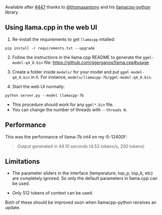 Available after [#447](https://github.com/oobabooga/text-generation-webui/pull/447) thanks to [@thomasantony](https://github.com/thomasantony) and his [llamacpp-python](https://github.com/thomasantony/llamacpp-python) library.

## Using llama.cpp in the web UI

1. Re-install the requirements to get `llamacpp` intalled:

```
pip install -r requirements.txt --upgrade
```

2. Follow the instructions in the llama.cpp README to generate the `ggml-model-q4_0.bin` file: https://github.com/ggerganov/llama.cpp#usage

3. Create a folder inside `models/` for your model and put `ggml-model-q4_0.bin` in it. For instance, `models/llamacpp-7b/ggml-model-q4_0.bin`.

4. Start the web UI normally:

```
python server.py --model llamacpp-7b
```

* This procedure should work for any `ggml*.bin` file.
* You can change the number of threads with `--threads N`.

## Performance

This was the performance of llama-7b int4 on my i5-12400F:

> Output generated in 44.10 seconds (4.53 tokens/s, 200 tokens)

## Limitations

* The parameter sliders in the interface (temperature, top_p, top_k, etc) are completely ignored. So only the default parameters in llama.cpp can be used. 

* Only 512 tokens of context can be used.

Both of these should be improved soon when llamacpp-python receives an update.
